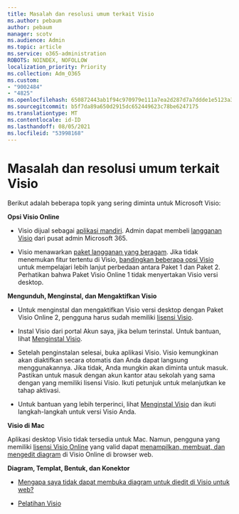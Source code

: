 ```yaml
---
title: Masalah dan resolusi umum terkait Visio
ms.author: pebaum
author: pebaum
manager: scotv
ms.audience: Admin
ms.topic: article
ms.service: o365-administration
ROBOTS: NOINDEX, NOFOLLOW
localization_priority: Priority
ms.collection: Adm_O365
ms.custom:
- "9002484"
- "4825"
ms.openlocfilehash: 650872443ab1f94c970979e111a7ea2d287d7a7ddde1e5123a385edb48a0bb32
ms.sourcegitcommit: b5f7da89a650d2915dc652449623c78be6247175
ms.translationtype: MT
ms.contentlocale: id-ID
ms.lasthandoff: 08/05/2021
ms.locfileid: "53998168"
---
```

# <a name="visio-common-issues-and-resolutions"></a>Masalah dan resolusi umum terkait Visio

Berikut adalah beberapa topik yang sering diminta untuk Microsoft Visio:

**Opsi Visio Online**

- Visio dijual sebagai [aplikasi mandiri](https://products.office.com/visio/flowchart-software). Admin dapat membeli [langganan Visio](https://docs.microsoft.com/alchemyinsights/purchase-visio-subscription) dari pusat admin Microsoft 365.

- Visio menawarkan [paket langganan yang beragam](https://products.office.com/visio/microsoft-visio-plans-and-pricing-compare-visio-options). Jika tidak menemukan fitur tertentu di Visio, [bandingkan beberapa opsi Visio](https://products.office.com/visio/microsoft-visio-plans-and-pricing-compare-visio-options) untuk mempelajari lebih lanjut perbedaan antara Paket 1 dan Paket 2.  Perhatikan bahwa Paket Visio Online 1 tidak menyertakan Visio versi desktop.

**Mengunduh, Menginstal, dan Mengaktifkan Visio**

- Untuk menginstal dan mengaktifkan Visio versi desktop dengan Paket Visio Online 2, pengguna harus sudah memiliki [lisensi Visio](https://docs.microsoft.com/microsoft-365/admin/add-users/add-users).

- Instal Visio dari portal Akun saya, jika belum terinstal. Untuk bantuan, lihat [Menginstal Visio](https://support.office.com/article/f98f21e3-aa02-4827-9167-ddab5b025710).

- Setelah penginstalan selesai, buka aplikasi Visio. Visio kemungkinan akan diaktifkan secara otomatis dan Anda dapat langsung menggunakannya. Jika tidak, Anda mungkin akan diminta untuk masuk. Pastikan untuk masuk dengan akun kantor atau sekolah yang sama dengan yang memiliki lisensi Visio. Ikuti petunjuk untuk melanjutkan ke tahap aktivasi.

- Untuk bantuan yang lebih terperinci, lihat [Menginstal Visio](https://support.office.com/article/f98f21e3-aa02-4827-9167-ddab5b025710) dan ikuti langkah-langkah untuk versi Visio Anda.

**Visio di Mac**

Aplikasi desktop Visio tidak tersedia untuk Mac. Namun, pengguna yang memiliki [lisensi Visio Online](https://docs.microsoft.com/microsoft-365/admin/add-users/add-users) yang valid dapat [menampilkan, membuat, dan mengedit diagram](https://support.office.com/article/06f04845-91b8-4e8f-881f-a43c970735fc) di Visio Online di browser web.

**Diagram, Templat, Bentuk, dan Konektor**

- [Mengapa saya tidak dapat membuka diagram untuk diedit di Visio untuk web?](https://support.microsoft.com/office/ea4a23d3-21d3-4878-945e-cf1be4140357)

- [Pelatihan Visio](https://support.office.com/article/visio-training-e058bcfa-1d90-4653-afc6-e84d54cf94a6)
